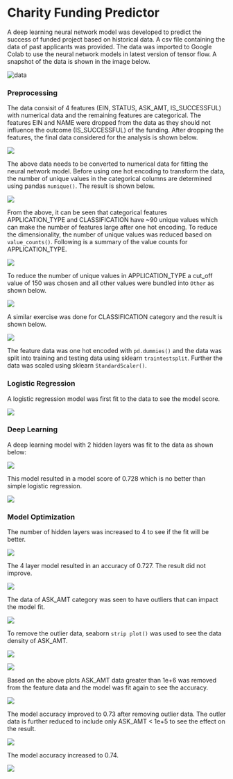 # Charity Funding Predictor

A deep learning neural network model was developed to predict the success of funded project based on historical data. A csv file containing the data of past applicants was provided. The data was imported to Google Colab to use the neural network models in latest version of tensor flow. A snapshot of the data is shown in the image below.

![data](/Users/mohanpanga/Desktop/HW/deep_learning/Images/data.png)

### Preprocessing

The data consisit of 4 features (EIN, STATUS, ASK_AMT, IS_SUCCESSFUL) with numerical data and the remaining features are categorical. The features EIN and NAME were dropped from the data as they should not influence the outcome (IS_SUCCESSFUL) of the funding. After dropping the features, the final data considered for the analysis is shown below.

![](/Users/mohanpanga/Desktop/HW/deep_learning/Images/data2.png)

The above data needs to be converted to numerical data for fitting the neural network model. Before using one hot encoding to transform the data, the number of unique values in the categorical columns are determined using pandas `nunique()`. The result is shown below.

![](/Users/mohanpanga/Desktop/HW/deep_learning/Images/nunique.png)

From the above, it can be seen that categorical features APPLICATION_TYPE and CLASSIFICATION have ~90 unique values which can make the number of features large after one hot encoding. To reduce the dimensionality, the number of unique values was reduced based on `value_counts()`. Following is a summary of the value counts for APPLICATION_TYPE.

![](/Users/mohanpanga/Desktop/HW/deep_learning/Images/app_type.png)

To reduce the number of unique values in APPLICATION_TYPE a cut_off value of 150 was chosen and all other values were bundled into `Other` as shown below.

![](/Users/mohanpanga/Desktop/HW/deep_learning/Images/group.png)

A similar exercise was done for CLASSIFICATION category and the result is shown below.

![](/Users/mohanpanga/Desktop/HW/deep_learning/Images/class.png)

The feature data was one hot encoded with `pd.dummies()` and the data was split into training and testing data using sklearn `traintestsplit`. Further the data was scaled using sklearn `StandardScaler()`. 

### Logistic Regression

A logistic regression model was first fit to the data to see the model score.

![](/Users/mohanpanga/Desktop/HW/deep_learning/Images/log_model.png)



### Deep Learning

A deep learning model with 2 hidden layers was fit to the data as shown below:

![](/Users/mohanpanga/Desktop/HW/deep_learning/Images/nn.png)

This model resulted in a model score of 0.728 which is no better than simple logistic regression.

![](/Users/mohanpanga/Desktop/HW/deep_learning/Images/n_2layer.png)

### Model Optimization

The number of hidden layers was increased to 4 to see if the fit will be better.

![](/Users/mohanpanga/Desktop/HW/deep_learning/Images/n_4layer.png)

The 4 layer model resulted in an accuracy of 0.727. The result did not improve.

![](/Users/mohanpanga/Desktop/HW/deep_learning/Images/attempt2.png)



The data of ASK_AMT category was seen to have outliers that can impact the model fit. 

![](/Users/mohanpanga/Desktop/HW/deep_learning/Images/outlier.png)

To remove the outlier data, seaborn `strip plot()` was used to see the data density of ASK_AMT.

![](/Users/mohanpanga/Desktop/HW/deep_learning/Images/sparse.png)

![](/Users/mohanpanga/Desktop/HW/deep_learning/Images/dense.png)

Based on the above plots ASK_AMT data greater than 1e+6 was removed from the feature data and the model was fit again to see the accuracy.

![](/Users/mohanpanga/Desktop/HW/deep_learning/Images/attempt3.png)

The model accuracy improved to 0.73 after removing outlier data. The outler data is further reduced to include only ASK_AMT < 1e+5 to see the effect on the result.

![](/Users/mohanpanga/Desktop/HW/deep_learning/Images/vdense.png)

The model accuracy increased to 0.74.

![](/Users/mohanpanga/Desktop/HW/deep_learning/Images/attempt4.png)